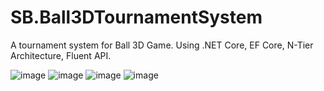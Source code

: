 # SB.Ball3DTournamentSystem
A tournament system for Ball 3D Game. Using .NET Core, EF Core, N-Tier Architecture, Fluent API.

![image](https://user-images.githubusercontent.com/45638332/95169062-f32c2480-07ba-11eb-94e6-33f85bac02f9.png)
![image](https://user-images.githubusercontent.com/45638332/95169080-f9220580-07ba-11eb-88fd-087f7e595cae.png)
![image](https://user-images.githubusercontent.com/45638332/95169097-ffb07d00-07ba-11eb-87f2-1f77a73ffd7d.png)
![image](https://user-images.githubusercontent.com/45638332/95169131-1060f300-07bb-11eb-82c7-2f223a56337c.png)

